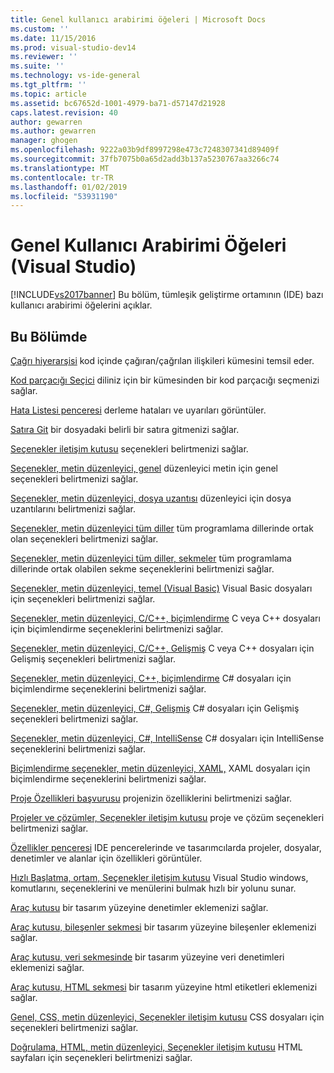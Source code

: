```yaml
---
title: Genel kullanıcı arabirimi öğeleri | Microsoft Docs
ms.custom: ''
ms.date: 11/15/2016
ms.prod: visual-studio-dev14
ms.reviewer: ''
ms.suite: ''
ms.technology: vs-ide-general
ms.tgt_pltfrm: ''
ms.topic: article
ms.assetid: bc67652d-1001-4979-ba71-d57147d21928
caps.latest.revision: 40
author: gewarren
ms.author: gewarren
manager: ghogen
ms.openlocfilehash: 9222a03b9df8997298e473c7248307341d89409f
ms.sourcegitcommit: 37fb7075b0a65d2add3b137a5230767aa3266c74
ms.translationtype: MT
ms.contentlocale: tr-TR
ms.lasthandoff: 01/02/2019
ms.locfileid: "53931190"
---
```

# <a name="general-user-interface-elements-visual-studio"></a>Genel Kullanıcı Arabirimi Öğeleri (Visual Studio)
[!INCLUDE[vs2017banner](../../includes/vs2017banner.md)]
Bu bölüm, tümleşik geliştirme ortamının (IDE) bazı kullanıcı arabirimi öğelerini açıklar.

## <a name="in-this-section"></a>Bu Bölümde
 [Çağrı hiyerarşisi](../../ide/reference/call-hierarchy.md) kod içinde çağıran/çağrılan ilişkileri kümesini temsil eder.

 [Kod parçacığı Seçici](../../ide/reference/code-snippet-picker.md) diliniz için bir kümesinden bir kod parçacığı seçmenizi sağlar.

 [Hata Listesi penceresi](../../ide/reference/error-list-window.md) derleme hataları ve uyarıları görüntüler.

 [Satıra Git](../../ide/reference/go-to-line.md) bir dosyadaki belirli bir satıra gitmenizi sağlar.

 [Seçenekler iletişim kutusu](../../ide/reference/options-dialog-box-visual-studio.md) seçenekleri belirtmenizi sağlar.

 [Seçenekler, metin düzenleyici, genel](../../ide/reference/options-text-editor-general.md) düzenleyici metin için genel seçenekleri belirtmenizi sağlar.

 [Seçenekler, metin düzenleyici, dosya uzantısı](../../ide/reference/options-text-editor-file-extension.md) düzenleyici için dosya uzantılarını belirtmenizi sağlar.

 [Seçenekler, metin düzenleyici tüm diller](../../ide/reference/options-text-editor-all-languages.md) tüm programlama dillerinde ortak olan seçenekleri belirtmenizi sağlar.

 [Seçenekler, metin düzenleyici tüm diller, sekmeler](../../ide/reference/options-text-editor-all-languages-tabs.md) tüm programlama dillerinde ortak olabilen sekme seçeneklerini belirtmenizi sağlar.

 [Seçenekler, metin düzenleyici, temel (Visual Basic)](../../ide/reference/options-text-editor-basic-visual-basic.md) Visual Basic dosyaları için seçenekleri belirtmenizi sağlar.

 [Seçenekler, metin düzenleyici, C/C++, biçimlendirme](../../ide/reference/options-text-editor-c-cpp-formatting.md) C veya C++ dosyaları için biçimlendirme seçeneklerini belirtmenizi sağlar.

 [Seçenekler, metin düzenleyici, C/C++, Gelişmiş](../../ide/reference/options-text-editor-c-cpp-advanced.md) C veya C++ dosyaları için Gelişmiş seçenekleri belirtmenizi sağlar.

 [Seçenekler, metin düzenleyici, C++, biçimlendirme](../../ide/reference/options-text-editor-csharp-formatting.md) C# dosyaları için biçimlendirme seçeneklerini belirtmenizi sağlar.

 [Seçenekler, metin düzenleyici, C#, Gelişmiş](../../ide/reference/options-text-editor-csharp-advanced.md) C# dosyaları için Gelişmiş seçenekleri belirtmenizi sağlar.

 [Seçenekler, metin düzenleyici, C#, IntelliSense](../../ide/reference/options-text-editor-csharp-intellisense.md) C# dosyaları için IntelliSense seçeneklerini belirtmenizi sağlar.

 [Biçimlendirme seçenekler, metin düzenleyici, XAML,](../../ide/reference/options-text-editor-xaml-formatting.md) XAML dosyaları için biçimlendirme seçeneklerini belirtmenizi sağlar.

 [Proje Özellikleri başvurusu](../../ide/reference/project-properties-reference.md) projenizin özelliklerini belirtmenizi sağlar.

 [Projeler ve çözümler, Seçenekler iletişim kutusu](../../ide/reference/projects-and-solutions-options-dialog-box.md) proje ve çözüm seçenekleri belirtmenizi sağlar.

 [Özellikler penceresi](../../ide/reference/properties-window.md) IDE pencerelerinde ve tasarımcılarda projeler, dosyalar, denetimler ve alanlar için özellikleri görüntüler.

 [Hızlı Başlatma, ortam, Seçenekler iletişim kutusu](../../ide/reference/quick-launch-environment-options-dialog-box.md) Visual Studio windows, komutlarını, seçeneklerini ve menülerini bulmak hızlı bir yolunu sunar.

 [Araç kutusu](../../ide/reference/toolbox.md) bir tasarım yüzeyine denetimler eklemenizi sağlar.

 [Araç kutusu, bileşenler sekmesi](../../ide/reference/toolbox-components-tab.md) bir tasarım yüzeyine bileşenler eklemenizi sağlar.

 [Araç kutusu, veri sekmesinde](../../ide/reference/toolbox-data-tab.md) bir tasarım yüzeyine veri denetimleri eklemenizi sağlar.

 [Araç kutusu, HTML sekmesi](../../ide/reference/toolbox-html-tab.md) bir tasarım yüzeyine html etiketleri eklemenizi sağlar.

 [Genel, CSS, metin düzenleyici, Seçenekler iletişim kutusu](http://msdn.microsoft.com/library/b33a7617-e69d-4a11-938e-2e218a34a10c) CSS dosyaları için seçenekleri belirtmenizi sağlar.

 [Doğrulama, HTML, metin düzenleyici, Seçenekler iletişim kutusu](http://msdn.microsoft.com/library/9c24ecfe-263e-4bf1-88de-d01be3992863) HTML sayfaları için seçenekleri belirtmenizi sağlar.